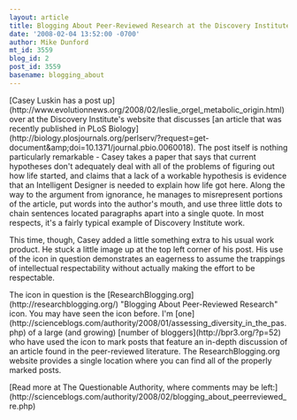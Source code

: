 ```yaml
---
layout: article
title: Blogging About Peer-Reviewed Research at the Discovery Institute.
date: '2008-02-04 13:52:00 -0700'
author: Mike Dunford
mt_id: 3559
blog_id: 2
post_id: 3559
basename: blogging_about
---
```

<p>
[Casey Luskin has a post up](http://www.evolutionnews.org/2008/02/leslie_orgel_metabolic_origin.html) over at the Discovery Institute's website that discusses [an article that was recently published in PLoS Biology](http://biology.plosjournals.org/perlserv/?request=get-document&amp;amp;doi=10.1371/journal.pbio.0060018). The post itself is nothing particularly remarkable - Casey takes a paper that says that current hypotheses don't adequately deal with all of the problems of figuring out how life started, and claims that a lack of a workable hypothesis is evidence that an Intelligent Designer is needed to explain how life got here. Along the way to the argument from ignorance, he manages to misrepresent portions of the article, put words into the author's mouth, and use three little dots to chain sentences located paragraphs apart into a single quote. In most respects, it's a fairly typical example of Discovery Institute work. 
</p>

<p>
This time, though, Casey added a little something extra to his usual work product. He stuck a little image up at the top left corner of his post. His use of the icon in question demonstrates an eagerness to assume the trappings of intellectual respectability without actually making the effort to be respectable.  
</p>

<p>
The icon in question is the [ResearchBlogging.org](http://researchblogging.org/) "Blogging About Peer-Reviewed Research" icon. You may have seen the icon before. I'm [one](http://scienceblogs.com/authority/2008/01/assessing_diversity_in_the_pas.php) of a large (and growing) [number of bloggers](http://bpr3.org/?p=52) who have used the icon to mark posts that feature an in-depth discussion of an article found in the peer-reviewed literature. The ResearchBlogging.org website provides a single location where you can find all of the properly marked posts. 
</p>


<p>[Read more at The Questionable Authority, where comments may be left:](http://scienceblogs.com/authority/2008/02/blogging_about_peerreviewed_re.php)</p>
